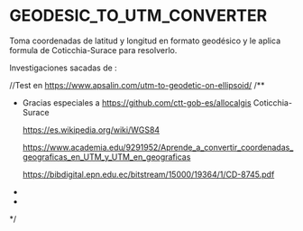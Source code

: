 # GEODESIC_TO_UTM_CONVERTER
Toma coordenadas de latitud y longitud en formato geodésico y le aplica formula de Coticchia-Surace para resolverlo.

Investigaciones sacadas de :


//Test en https://www.apsalin.com/utm-to-geodetic-on-ellipsoid/
/**
 * Gracias especiales a https://github.com/ctt-gob-es/allocalgis
	Coticchia-Surace
	
 	https://es.wikipedia.org/wiki/WGS84

	https://www.academia.edu/9291952/Aprende_a_convertir_coordenadas_geograficas_en_UTM_y_UTM_en_geograficas

	https://bibdigital.epn.edu.ec/bitstream/15000/19364/1/CD-8745.pdf
 * 
 *
 */
